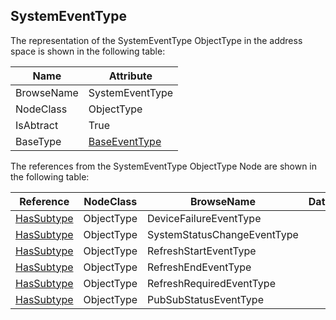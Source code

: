 <!-- objecttype -->
## SystemEventType
The representation of the SystemEventType ObjectType in the address space is shown in the following table:  

|Name|Attribute|
|---|---|
|BrowseName|SystemEventType|
|NodeClass|ObjectType|
|IsAbtract|True|
|BaseType|[BaseEventType](../../../Part5/ObjectTypes/BaseEventType/readme.md)|

The references from the SystemEventType ObjectType Node are shown in the following table:  

|Reference|NodeClass|BrowseName|DataType|TypeDefinition|ModellingRule|
|---|---|---|---|---|---|
|[HasSubtype](../../../Part3/ReferenceTypes/HasSubtype/readme.md)|ObjectType|DeviceFailureEventType||||
|[HasSubtype](../../../Part3/ReferenceTypes/HasSubtype/readme.md)|ObjectType|SystemStatusChangeEventType||||
|[HasSubtype](../../../Part3/ReferenceTypes/HasSubtype/readme.md)|ObjectType|RefreshStartEventType||||
|[HasSubtype](../../../Part3/ReferenceTypes/HasSubtype/readme.md)|ObjectType|RefreshEndEventType||||
|[HasSubtype](../../../Part3/ReferenceTypes/HasSubtype/readme.md)|ObjectType|RefreshRequiredEventType||||
|[HasSubtype](../../../Part3/ReferenceTypes/HasSubtype/readme.md)|ObjectType|PubSubStatusEventType||||

